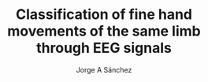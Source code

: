 ---
paperId: 20
author: Jorge A Sánchez
publicationauthor: Sánchez, J. A. et al.
title: Classification of fine hand movements of the same limb through EEG signals
pdf: 20_CameraReady.pdf
poster: 20_CameraReady_poster.pdf
alt: --
type: Poster
topic: 
subtopic: 
link: https://research.latinxinai.org/papers/neurips/2022/pdf/20_CameraReady.pdf
conference: neurips
year: 2022
tags: neurips-2022
location: New Orleans, USA
---